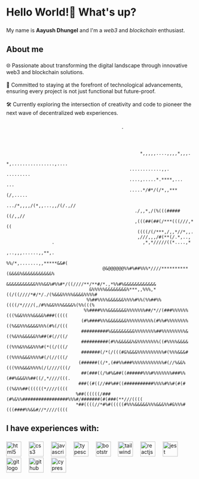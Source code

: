 <h1 align="left">Hello World!👋  What's up?</h1>

###

<p align="left">My name is <strong>Aayush Dhungel</strong> and I'm a <i>web3</i> and <i>blockchain </i>enthusiast.</p>

###

<h2 align="left">About me</h2>

###

<p align="left">🌐 Passionate about transforming the digital landscape through innovative web3 and blockchain solutions.<br><br>🚀 Committed to staying at the forefront of technological advancements, ensuring every project is not just functional but future-proof.<br><br>🛠️ Currently exploring the intersection of creativity and code to pioneer the next wave of decentralized web experiences.</p>

###
```
                                           .                                                                           
                                                                                                                        
                                                                                                                        
                                                                                                                        
                                                                                                                        
                                                  *,,,,,....,,,,*,,,.                                                   
                                                *,................,....                                                 
                                              ............,,. .........                                                 
                                              ....,.....*.****,...   ...                                                
                                              .....*/#*/(/*,,***(/,.....                                                
                                              .../*,,,,/(*,,...,,/(/.,//                                                
                                                ./,,*,/(%(((#####((/,,//                                                
                                                ,(((##(##(/***(((///,*((                                                
                                                 ((((/(/***,/,,*//*,,.                                                  
                                                 ,///,,,/#(**(/.*,..,                                                   
                 .                                 ,*,*/////((*....,*                                                   
                                                     ,..,,,......,,**,.                                                 
                                                   %%/*,.......,,*****&&#(                                              
                                    @&@@@@@@%%#%##%%%*////**********(&&&&%&&&&&&&&&&&%                                  
                                 &&&&&&&&&&&%%%&&%#%%#*/((////**/**#/*.,*%%#%&&&&&&&&&&&&                               
                               &%%%%%&&&&&&&&%***,,%%%,*((/((////*#/*/./(%&&&%%%%&&&&%%%%#                              
                              %%##%%%%&&&&&&%%%%#%%(%%##%%((((/*////(,/#%%&&%%%&&&&%(%%(((%                             
                             %%####%%%&&&&&&&%%%%%%%##/*//(###%%%%%%(((%&&%%%%&&&&%###(((((                             
                            (#%####%%%&&&&&&&%%%%%%%%%%(#%%#%%%%%%%%((%&&%%%&&&&%%%(#%(/(((                             
                            ##########%&&&&&&&&&%%%%%%%%##%%%%%%%%%&((%&%%&&&&&%%##(#(//((/                             
                            ##########(#%%&&&&&%&%%%%%%%%((#%%%%&&&&((%%%&%%&&%%%#(*((/(((/                             
                            #######(/*(/(((#&%&&&%%%%%%%%%%#(%%%&&&#((%%%%&&&%%%%#(/(//(((/                             
                           (######((/*,(##%%###%%%%%%%%%%%%#(//%&&%(((%%%&&&%%%%(/(////(((/                             
                            ##(###((/%#%&##((######%%%#%%%%%%%###%%(##%&&&%%##((/,*////(((.                             
                           ###((#((//##%##((###########%%%%#%%#(#(#((%&%%##((((((*////((((                              
                          %##((((((/###(#%&%%#################%%%#/#######(#(###(**///((((                              
                          *##((((//*#%#(((((#%%%&&&&&%%%&&&%%#&%%%#(((####%%&&#//*////((((                              
```

<h2 align="left">I have experiences with:</h2>

###

<div align="left">
  <img src="https://cdn.jsdelivr.net/gh/devicons/devicon/icons/html5/html5-original.svg" height="40" alt="html5 logo"  />
  <img width="12" />
  <img src="https://cdn.jsdelivr.net/gh/devicons/devicon/icons/css3/css3-original.svg" height="40" alt="css3 logo"  />
  <img width="12" />
  <img src="https://cdn.jsdelivr.net/gh/devicons/devicon/icons/javascript/javascript-original.svg" height="40" alt="javascript logo"  />
  <img width="12" />
  <img src="https://upload.wikimedia.org/wikipedia/commons/4/4c/Typescript_logo_2020.svg" height="40" alt="typescript logo"  />
  <img width="12" />
  <img src="https://cdn.jsdelivr.net/gh/devicons/devicon/icons/bootstrap/bootstrap-original.svg" height="40" alt="bootstrap logo"  />
  <img width="12" />
  <img src="https://upload.wikimedia.org/wikipedia/commons/d/d5/Tailwind_CSS_Logo.svg" height="40" alt="tailwindcss logo"  />
  <img width="12" />
  <img src="https://upload.wikimedia.org/wikipedia/commons/4/47/React.svg" height="40" alt="reactjs logo"  />
  <img width="12" />
  <img src="https://cdn.jsdelivr.net/gh/devicons/devicon/icons/jest/jest-plain.svg" height="40" alt="jest logo"  />
  <img width="12" />
  <img src="https://cdn.jsdelivr.net/gh/devicons/devicon/icons/git/git-original.svg" height="40" alt="git logo"  />
  <img width="12" />
  <img src="https://cdn.pixabay.com/photo/2022/01/30/13/33/github-6980894_1280.png" height="40" alt="github logo"  />
<img width="12" />
  <img src="https://asset.brandfetch.io/idIq_kF0rb/idv3zwmSiY.jpeg" height="40" alt="cypress logo"  />
</div>

###
